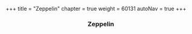 +++
title = "Zeppelin"
chapter = true
weight = 60131
autoNav = true
+++

<center><h3>Zeppelin</h3></center>

<div style="text-align: justify">

</div>
